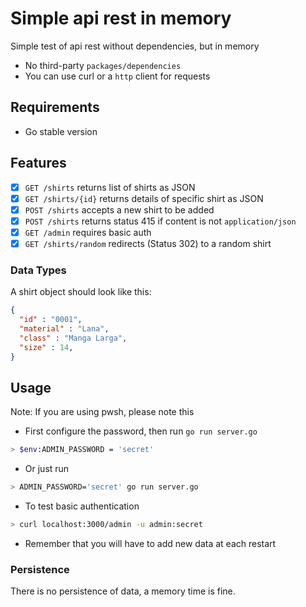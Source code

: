 # Simple api rest in memory

Simple test of api rest without dependencies, but in memory

- No third-party `packages/dependencies`
- You can use curl or a `http`  client for requests

## Requirements

- Go stable version

## Features

- [x] `GET /shirts` returns list of shirts as JSON
- [x] `GET /shirts/{id}` returns details of specific shirt as JSON
- [x] `POST /shirts` accepts a new shirt to be added
- [x] `POST /shirts` returns status 415 if content is not `application/json`
- [x] `GET /admin` requires basic auth
- [x] `GET /shirts/random` redirects (Status 302) to a random shirt

### Data Types

A shirt object should look like this:

```json
{
  "id" : "0001",
  "material" : "Lana",
  "class" : "Manga Larga",
  "size" : 14,
}
```

## Usage

Note: If you are using pwsh, please note this

- First configure the password, then run `go run server.go`

``` sh
> $env:ADMIN_PASSWORD = 'secret'
```

- Or just run

``` sh
> ADMIN_PASSWORD='secret' go run server.go
```

- To test basic authentication

``` sh
> curl localhost:3000/admin -u admin:secret
```

- Remember that you will have to add new data at each restart

### Persistence

There is no persistence of data, a memory time is fine.

